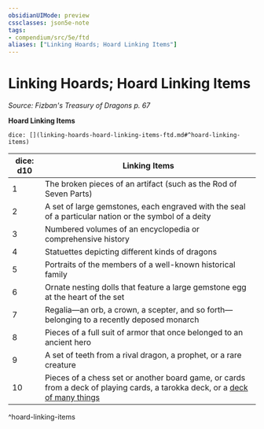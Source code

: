 ```yaml
---
obsidianUIMode: preview
cssclasses: json5e-note
tags:
- compendium/src/5e/ftd
aliases: ["Linking Hoards; Hoard Linking Items"]
---
```

# Linking Hoards; Hoard Linking Items
*Source: Fizban's Treasury of Dragons p. 67* 

**Hoard Linking Items**

`dice: [](linking-hoards-hoard-linking-items-ftd.md#^hoard-linking-items)`

| dice: d10 | Linking Items |
|-----------|---------------|
| 1 | The broken pieces of an artifact (such as the Rod of Seven Parts) |
| 2 | A set of large gemstones, each engraved with the seal of a particular nation or the symbol of a deity |
| 3 | Numbered volumes of an encyclopedia or comprehensive history |
| 4 | Statuettes depicting different kinds of dragons |
| 5 | Portraits of the members of a well-known historical family |
| 6 | Ornate nesting dolls that feature a large gemstone egg at the heart of the set |
| 7 | Regalia—an orb, a crown, a scepter, and so forth—belonging to a recently deposed monarch |
| 8 | Pieces of a full suit of armor that once belonged to an ancient hero |
| 9 | A set of teeth from a rival dragon, a prophet, or a rare creature |
| 10 | Pieces of a chess set or another board game, or cards from a deck of playing cards, a tarokka deck, or a [deck of many things](compendium/items/deck-of-many-things.md) |
^hoard-linking-items